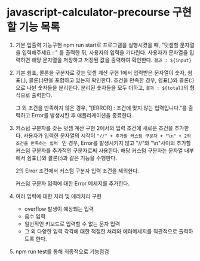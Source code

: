 # javascript-calculator-precourse 구현할 기능 목록

1. 기본 입출력 기능구현
  npm run start로 프로그램을 실행시켰을 때,
  "덧셈할 문자열을 입력해주세요 : " 를 출력한 뒤, 사용자의 입력을 기다린다.
  사용자가 문자열을 입력하면 해당 문자열을 저장하고 저장된 값을 출력하여 확인한다.
  `결과 : ${input}`

     
2. 기본 쉼표, 콜론을 구분자로 갖는 덧셈 계산 구현
  1에서 입력받은 문자열이 숫자, 쉼표(,), 콜론(:)만을 포함하고 있는지 확인한다.
   조건을 만족한 경우, 쉼표(,)와 콜론(:)으로 나뉜 숫자들을 분리한다.
   분리된 숫자들을 모두 더하고, `결과 : ${total]`의 형식으로 출력한다.

   그 외 조건을 만족하지 않은 경우, "[ERROR] : 조건에 맞지 않는 입력입니다."를 출력하고 Error를 발생시킨 후
   애플리케이션을 종료한다.
  

3. 커스텀 구분자를 갖는 덧셈 계산 구현
   2에서의 입력 조건에 새로운 조건을 추가한다.
       사용자가 입력한 문자열의 시작이 `"//" + 추가할 커스텀 구분자 + "\n" + 2의 조건을 만족하는 입력 ` 인 경우,
       Error를 발생시키지 않고 "//"와 "\n"사이의 추가할 커스텀 구분자를 추가적인 구분자로써 사용한다.
       해당 커스텀 구분자는 문자열 내부에서 쉼표(,)와 콜론(:)과 같은 기능을 수행한다.

    2의 Error 조건에서 커스텀 구분자 입력 조건을 제외한다.

   커스텀 구분자 입력에 대한 Error 메세지를 추가한다.
      

4. 여러 입력에 대한 처리 및 에러처리 구현
   - overflow 발생이 예상되는 입력
   - 음수 입력
   - 일반적인 키보드로 입력할 수 없는 문자 입력
   - 그 외 다양한 입력
     각각에 대한 적절한 처리와 에러메세지를 직관적으로 출력하도록 한다.

5. npm run test를 통해 최종적으로 기능점검
